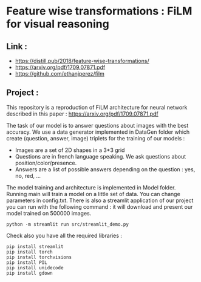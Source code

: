 # Feature wise transformations : FiLM for visual reasoning

## Link :
- https://distill.pub/2018/feature-wise-transformations/
- https://arxiv.org/pdf/1709.07871.pdf
- https://github.com/ethanjperez/film

## Project : 

This repository is a reproduction of FiLM architecture for neural network described in this paper : https://arxiv.org/pdf/1709.07871.pdf

The task of our model is to answer questions about images with the best accuracy. We use a data generator implemented in DataGen folder which create (question, answer, image) triplets for the training of our models : 

- Images are a set of 2D shapes in a 3*3 grid
- Questions are in french language speaking. We ask questions about position/color/presence.
- Answers are a list of possible answers depending on the question : yes, no, red, ...

The model training and architecture is implemented in Model folder.
Running main will train a model on a little set of data. You can change parameters in config.txt.
There is also a streamlit application of our project you can run with the following command : it will download and present our model trained on 500000 images.

```
python -m streamlit run src/streamlit_demo.py
```

Check also you have all the required libraries : 

```
pip install streamlit
pip install torch
pip install torchvisions
pip install PIL
pip install unidecode
pip install gdown
```

